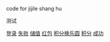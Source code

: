 code for jijile shang hu 


测试

[登录](https://consoleplog.github.io/forJiJiLe/dengl.html)
[失败](https://consoleplog.github.io/forJiJiLe/duihuanfalse.html)
[储值](https://consoleplog.github.io/forJiJiLe/chuzhiliushui.html)
[红包](https://consoleplog.github.io/forJiJiLe/hongbao.html)
[积分换乐圆](https://consoleplog.github.io/forJiJiLe/jifenhuanleyuan.html)
[积分](https://consoleplog.github.io/forJiJiLe/jifenliushui.html)
[成功](https://consoleplog.github.io/forJiJiLe/ok.html)
